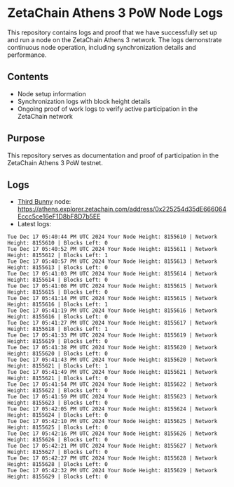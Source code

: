 # ZetaChain Athens 3 PoW Node Logs
This repository contains logs and proof that we have successfully set up and run a node on the ZetaChain Athens 3 network. The logs demonstrate continuous node operation, including synchronization details and performance.

## Contents
- Node setup information
- Synchronization logs with block height details
- Ongoing proof of work logs to verify active participation in the ZetaChain network

## Purpose
This repository serves as documentation and proof of participation in the ZetaChain Athens 3 PoW testnet.

## Logs

- [Third Bunny](https://thirdbunny.xyz/) node: https://athens.explorer.zetachain.com/address/0x225254d35dE666064Eccc5ce16eF1D8bF8D7b5EE
- Latest logs:
```
Tue Dec 17 05:40:44 PM UTC 2024 Your Node Height: 8155610 | Network Height: 8155610 | Blocks Left: 0
Tue Dec 17 05:40:52 PM UTC 2024 Your Node Height: 8155611 | Network Height: 8155612 | Blocks Left: 1
Tue Dec 17 05:40:57 PM UTC 2024 Your Node Height: 8155613 | Network Height: 8155613 | Blocks Left: 0
Tue Dec 17 05:41:03 PM UTC 2024 Your Node Height: 8155614 | Network Height: 8155614 | Blocks Left: 0
Tue Dec 17 05:41:08 PM UTC 2024 Your Node Height: 8155615 | Network Height: 8155615 | Blocks Left: 0
Tue Dec 17 05:41:14 PM UTC 2024 Your Node Height: 8155615 | Network Height: 8155616 | Blocks Left: 1
Tue Dec 17 05:41:19 PM UTC 2024 Your Node Height: 8155616 | Network Height: 8155616 | Blocks Left: 0
Tue Dec 17 05:41:27 PM UTC 2024 Your Node Height: 8155617 | Network Height: 8155618 | Blocks Left: 1
Tue Dec 17 05:41:33 PM UTC 2024 Your Node Height: 8155619 | Network Height: 8155619 | Blocks Left: 0
Tue Dec 17 05:41:38 PM UTC 2024 Your Node Height: 8155620 | Network Height: 8155620 | Blocks Left: 0
Tue Dec 17 05:41:43 PM UTC 2024 Your Node Height: 8155620 | Network Height: 8155621 | Blocks Left: 1
Tue Dec 17 05:41:49 PM UTC 2024 Your Node Height: 8155621 | Network Height: 8155621 | Blocks Left: 0
Tue Dec 17 05:41:54 PM UTC 2024 Your Node Height: 8155622 | Network Height: 8155622 | Blocks Left: 0
Tue Dec 17 05:41:59 PM UTC 2024 Your Node Height: 8155623 | Network Height: 8155623 | Blocks Left: 0
Tue Dec 17 05:42:05 PM UTC 2024 Your Node Height: 8155624 | Network Height: 8155624 | Blocks Left: 0
Tue Dec 17 05:42:10 PM UTC 2024 Your Node Height: 8155625 | Network Height: 8155625 | Blocks Left: 0
Tue Dec 17 05:42:16 PM UTC 2024 Your Node Height: 8155626 | Network Height: 8155626 | Blocks Left: 0
Tue Dec 17 05:42:21 PM UTC 2024 Your Node Height: 8155627 | Network Height: 8155627 | Blocks Left: 0
Tue Dec 17 05:42:27 PM UTC 2024 Your Node Height: 8155628 | Network Height: 8155628 | Blocks Left: 0
Tue Dec 17 05:42:32 PM UTC 2024 Your Node Height: 8155629 | Network Height: 8155629 | Blocks Left: 0
```
